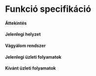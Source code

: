 # Funkció specifikáció

#### Áttekintés

#### Jelenlegi helyzet
#### Vágyálom rendszer
#### Jelenlegi üzleti folyamatok
#### Kívánt üzleti folyamatok
